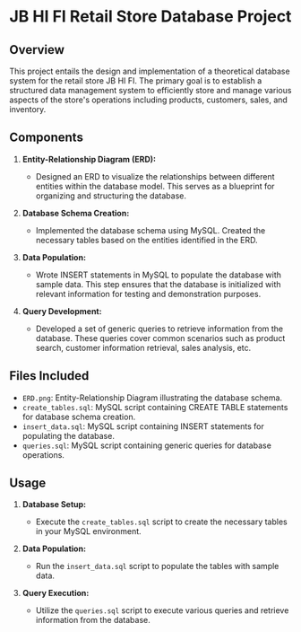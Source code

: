 # JB HI FI Retail Store Database Project

## Overview
This project entails the design and implementation of a theoretical database system for the retail store JB HI FI. The primary goal is to establish a structured data management system to efficiently store and manage various aspects of the store's operations including products, customers, sales, and inventory.

## Components
1. **Entity-Relationship Diagram (ERD):** 
   - Designed an ERD to visualize the relationships between different entities within the database model. This serves as a blueprint for organizing and structuring the database.

2. **Database Schema Creation:**
   - Implemented the database schema using MySQL. Created the necessary tables based on the entities identified in the ERD.

3. **Data Population:**
   - Wrote INSERT statements in MySQL to populate the database with sample data. This step ensures that the database is initialized with relevant information for testing and demonstration purposes.

4. **Query Development:**
   - Developed a set of generic queries to retrieve information from the database. These queries cover common scenarios such as product search, customer information retrieval, sales analysis, etc.

## Files Included
- `ERD.png`: Entity-Relationship Diagram illustrating the database schema.
- `create_tables.sql`: MySQL script containing CREATE TABLE statements for database schema creation.
- `insert_data.sql`: MySQL script containing INSERT statements for populating the database.
- `queries.sql`: MySQL script containing generic queries for database operations.

## Usage
1. **Database Setup:**
   - Execute the `create_tables.sql` script to create the necessary tables in your MySQL environment.

2. **Data Population:**
   - Run the `insert_data.sql` script to populate the tables with sample data.

3. **Query Execution:**
   - Utilize the `queries.sql` script to execute various queries and retrieve information from the database.




